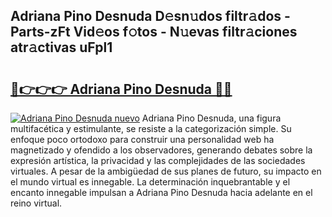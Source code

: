 ## Adriana Pino Desnuda D𝚎sn𝚞dos filtr𝚊dos - Parts-zFt Vid𝚎os f𝚘tos - N𝚞evas filtr𝚊ciones atr𝚊ctivas uFpl1

# <h2><a href="http://mbci9d6.tromn.icu/?c=Adriana+Pino+Desnuda">🔗👉👉👉 Adriana Pino Desnuda 🔗🔗</a></h2>

[![Adriana Pino Desnuda nuevo](https://i.imgur.com/pEAQMta.gif)](http://mbci9d6.tromn.icu/?c=Adriana+Pino+Desnuda)
Adriana Pino Desnuda, una figura multifacética y estimulante, se resiste a la categorización simple. Su enfoque poco ortodoxo para construir una personalidad web ha magnetizado y ofendido a los observadores, generando debates sobre la expresión artística, la privacidad y las complejidades de las sociedades virtuales. A pesar de la ambigüedad de sus planes de futuro, su impacto en el mundo virtual es innegable. La determinación inquebrantable y el encanto innegable impulsan a Adriana Pino Desnuda hacia adelante en el reino virtual.
